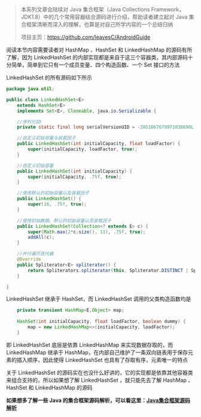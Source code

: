 > 本系列文章会陆续对  Java 集合框架（Java Collections Framework，JDK1.8）中的几个常用容器结合源码进行介绍，帮助读者建立起对 Java 集合框架清晰而深入的理解，也算是对自己所学内容的一个总结归纳
>
> 项目主页：https://github.com/leavesC/AndroidGuide

阅读本节内容需要读者对 HashMap 、HashSet 和 LinkedHashMap 的源码有所了解，因为 LinkedHashSet 的内部实现都是来自于这三个容器类，其内部源码十分简单，简单到它只有一个成员变量、四个构造函数、一个 Set 接口的方法

LinkedHashSet  的所有源码如下所示

```java
package java.util;

public class LinkedHashSet<E>
    extends HashSet<E>
    implements Set<E>, Cloneable, java.io.Serializable {

    //序列化ID
    private static final long serialVersionUID = -2851667679971038690L;

    //自定义初始容量与装载因子
    public LinkedHashSet(int initialCapacity, float loadFactor) {
        super(initialCapacity, loadFactor, true);
    }

    //自定义初始容量
    public LinkedHashSet(int initialCapacity) {
        super(initialCapacity, .75f, true);
    }

    //使用默认的初始容量以及装载因子
    public LinkedHashSet() {
        super(16, .75f, true);
    }

    //使用初始数据、默认的初始容量以及装载因子
    public LinkedHashSet(Collection<? extends E> c) {
        super(Math.max(2*c.size(), 11), .75f, true);
        addAll(c);
    }

    //并行遍历迭代器
    @Override
    public Spliterator<E> spliterator() {
        return Spliterators.spliterator(this, Spliterator.DISTINCT | Spliterator.ORDERED);
    }

}
```

LinkedHashSet  继承于 HashSet，而 LinkedHashSet 调用的父类构造函数均是

```java
    private transient HashMap<E,Object> map;
    
    HashSet(int initialCapacity, float loadFactor, boolean dummy) {
        map = new LinkedHashMap<>(initialCapacity, loadFactor);
    }
```

即 LinkedHashSet  底层是依靠 LinkedHashMap 来实现数据存取的，而 LinkedHashMap 继承于 HashMap，在内部自己维护了一条双向链表用于保存元素的插入顺序，因此使得 LinkedHashSet 也具有了存取有序，元素唯一的特点

关于 LinkedHashSet 的源码实在也没什么好讲的，它的实现都是依靠其他容器类来组合支持的，所以如果想了解 LinkedHashSet ，就只能先去了解 HashMap 、HashSet 和 LinkedHashMap 的源码

**如果想多了解一些 Java 的集合框架源码解析，可以看这里：[Java集合框架源码解析](https://github.com/leavesC/AndroidGuide)**